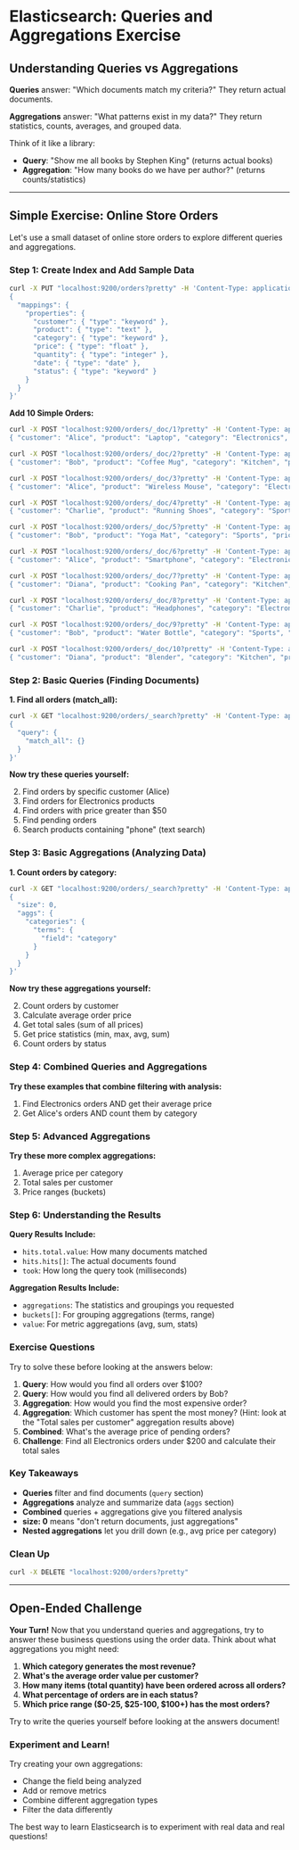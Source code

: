 # Elasticsearch: Queries and Aggregations Exercise

## Understanding Queries vs Aggregations

**Queries** answer: "Which documents match my criteria?" They return actual documents.

**Aggregations** answer: "What patterns exist in my data?" They return statistics, counts, averages, and grouped data.

Think of it like a library:
- **Query**: "Show me all books by Stephen King" (returns actual books)
- **Aggregation**: "How many books do we have per author?" (returns counts/statistics)

---

## Simple Exercise: Online Store Orders

Let's use a small dataset of online store orders to explore different queries and aggregations.

### Step 1: Create Index and Add Sample Data

```bash
curl -X PUT "localhost:9200/orders?pretty" -H 'Content-Type: application/json' -d'
{
  "mappings": {
    "properties": {
      "customer": { "type": "keyword" },
      "product": { "type": "text" },
      "category": { "type": "keyword" },
      "price": { "type": "float" },
      "quantity": { "type": "integer" },
      "date": { "type": "date" },
      "status": { "type": "keyword" }
    }
  }
}'
```

**Add 10 Simple Orders:**
```bash
curl -X POST "localhost:9200/orders/_doc/1?pretty" -H 'Content-Type: application/json' -d'
{ "customer": "Alice", "product": "Laptop", "category": "Electronics", "price": 999.99, "quantity": 1, "date": "2024-01-15", "status": "shipped" }'

curl -X POST "localhost:9200/orders/_doc/2?pretty" -H 'Content-Type: application/json' -d'
{ "customer": "Bob", "product": "Coffee Mug", "category": "Kitchen", "price": 12.50, "quantity": 2, "date": "2024-01-16", "status": "delivered" }'

curl -X POST "localhost:9200/orders/_doc/3?pretty" -H 'Content-Type: application/json' -d'
{ "customer": "Alice", "product": "Wireless Mouse", "category": "Electronics", "price": 25.99, "quantity": 1, "date": "2024-01-17", "status": "delivered" }'

curl -X POST "localhost:9200/orders/_doc/4?pretty" -H 'Content-Type: application/json' -d'
{ "customer": "Charlie", "product": "Running Shoes", "category": "Sports", "price": 89.99, "quantity": 1, "date": "2024-01-18", "status": "pending" }'

curl -X POST "localhost:9200/orders/_doc/5?pretty" -H 'Content-Type: application/json' -d'
{ "customer": "Bob", "product": "Yoga Mat", "category": "Sports", "price": 35.00, "quantity": 1, "date": "2024-01-19", "status": "shipped" }'

curl -X POST "localhost:9200/orders/_doc/6?pretty" -H 'Content-Type: application/json' -d'
{ "customer": "Alice", "product": "Smartphone", "category": "Electronics", "price": 599.99, "quantity": 1, "date": "2024-01-20", "status": "delivered" }'

curl -X POST "localhost:9200/orders/_doc/7?pretty" -H 'Content-Type: application/json' -d'
{ "customer": "Diana", "product": "Cooking Pan", "category": "Kitchen", "price": 45.99, "quantity": 1, "date": "2024-01-21", "status": "shipped" }'

curl -X POST "localhost:9200/orders/_doc/8?pretty" -H 'Content-Type: application/json' -d'
{ "customer": "Charlie", "product": "Headphones", "category": "Electronics", "price": 150.00, "quantity": 1, "date": "2024-01-22", "status": "delivered" }'

curl -X POST "localhost:9200/orders/_doc/9?pretty" -H 'Content-Type: application/json' -d'
{ "customer": "Bob", "product": "Water Bottle", "category": "Sports", "price": 18.99, "quantity": 3, "date": "2024-01-23", "status": "pending" }'

curl -X POST "localhost:9200/orders/_doc/10?pretty" -H 'Content-Type: application/json' -d'
{ "customer": "Diana", "product": "Blender", "category": "Kitchen", "price": 79.99, "quantity": 1, "date": "2024-01-24", "status": "delivered" }'
```

### Step 2: Basic Queries (Finding Documents)

**1. Find all orders (match_all):**
```bash
curl -X GET "localhost:9200/orders/_search?pretty" -H 'Content-Type: application/json' -d'
{
  "query": {
    "match_all": {}
  }
}'
```

**Now try these queries yourself:**

2. Find orders by specific customer (Alice)
3. Find orders for Electronics products
4. Find orders with price greater than $50
5. Find pending orders
6. Search products containing "phone" (text search)

### Step 3: Basic Aggregations (Analyzing Data)

**1. Count orders by category:**
```bash
curl -X GET "localhost:9200/orders/_search?pretty" -H 'Content-Type: application/json' -d'
{
  "size": 0,
  "aggs": {
    "categories": {
      "terms": {
        "field": "category"
      }
    }
  }
}'
```

**Now try these aggregations yourself:**

2. Count orders by customer
3. Calculate average order price
4. Get total sales (sum of all prices)
5. Get price statistics (min, max, avg, sum)
6. Count orders by status

### Step 4: Combined Queries and Aggregations

**Try these examples that combine filtering with analysis:**

1. Find Electronics orders AND get their average price
2. Get Alice's orders AND count them by category

### Step 5: Advanced Aggregations

**Try these more complex aggregations:**

1. Average price per category
2. Total sales per customer
3. Price ranges (buckets)

### Step 6: Understanding the Results

**Query Results Include:**
- `hits.total.value`: How many documents matched
- `hits.hits[]`: The actual documents found
- `took`: How long the query took (milliseconds)

**Aggregation Results Include:**
- `aggregations`: The statistics and groupings you requested
- `buckets[]`: For grouping aggregations (terms, range)
- `value`: For metric aggregations (avg, sum, stats)

### Exercise Questions

Try to solve these before looking at the answers below:

1. **Query**: How would you find all orders over $100?
2. **Query**: How would you find all delivered orders by Bob?
3. **Aggregation**: How would you find the most expensive order?
4. **Aggregation**: Which customer has spent the most money? (Hint: look at the "Total sales per customer" aggregation results above)
5. **Combined**: What's the average price of pending orders?
6. **Challenge**: Find all Electronics orders under $200 and calculate their total sales

### Key Takeaways

- **Queries** filter and find documents (`query` section)
- **Aggregations** analyze and summarize data (`aggs` section)
- **Combined** queries + aggregations give you filtered analysis
- **size: 0** means "don't return documents, just aggregations"
- **Nested aggregations** let you drill down (e.g., avg price per category)

### Clean Up

```bash
curl -X DELETE "localhost:9200/orders?pretty"
```

---

## Open-Ended Challenge

**Your Turn!** Now that you understand queries and aggregations, try to answer these business questions using the order data. Think about what aggregations you might need:

1. **Which category generates the most revenue?**
2. **What's the average order value per customer?**
3. **How many items (total quantity) have been ordered across all orders?**
4. **What percentage of orders are in each status?**
5. **Which price range ($0-25, $25-100, $100+) has the most orders?**

Try to write the queries yourself before looking at the answers document!

### Experiment and Learn!

Try creating your own aggregations:
- Change the field being analyzed
- Add or remove metrics
- Combine different aggregation types
- Filter the data differently

The best way to learn Elasticsearch is to experiment with real data and real questions!